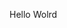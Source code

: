 Hello Wolrd












































































































































































































































































































































































































































































































































































































































































































































































































































































































































































































































































































































































































































































































































































































































































































































































































































































































































































































































































































































































































































































































































































































































































































































































































































































































































































































































































































































































































































































































































































































































































































































































































































































































































































































































































































































































































































































































































































































































































































































































































































































































































































































































































































































































































































































































































































































































































































































































































































































































































































































































































































































































































































































































































































































































































































































































































